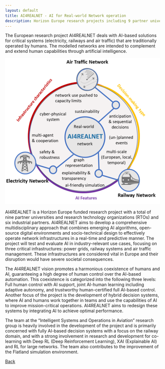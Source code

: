 ```yaml
---
layout: default
title: AI4REALNET - AI for Real-world Network operation 
description: Horizon Europe research projects including 9 partner universities
---
```


The European research project AI4REALNET deals with AI-based solutions for critical systems (electricity, railways and air traffic) that are traditionally operated by humans. The modelled networks are intended to complement and extend human capabilities through artificial intelligence. 

![Branching](./../../pictures/AI4REALNET.png)

AI4REALNET is a Horizon Europe funded research project with a total of nine partner universities and research technology organizations (RTOs) and six industrial partners. AI4REALNET aims to develop a comprehensive multidisciplinary approach that combines emerging AI algorithms, open-source digital environments and socio-technical design to effectively operate network infrastructures in a real-time and predictive manner. The project will test and evaluate AI in industry-relevant use cases, focusing on three critical infrastructures: power grids, railway systems and air traffic management. These infrastructures are considered vital in Europe and their disruption would have severe societal consequences.

The AI4REALNET vision promotes a harmonious coexistence of humans and AI, guaranteeing a high degree of human control over the AI-based automation. This coexistence is categorized into the following three levels: Full human control with AI support, joint AI-human learning including adaptive autonomy, and trustworthy human-certified full AI-based control. Another focus of the project is the development of hybrid decision systems, where AI and humans work together in teams and use the capabilities of AI to improve mission-critical operations. AI4REALNET aims to redesign these systems by integrating AI to achieve optimal performance.

The team at the “Intelligent Systems and Operations in Aviation” research group is heavily involved in the development of the project and is primarily concerned with fully AI-based decision systems with a focus on the railway domain, and with a strong involvement in research and development for co-learning with Deep RL (Deep Reinforcement Learning), XAI (Explainable AI) and RL for large networks. The team also contributes to the improvement of the Flatland simulation environment.

[Back](https://isandaiinaviation.github.io/pages/research.html)